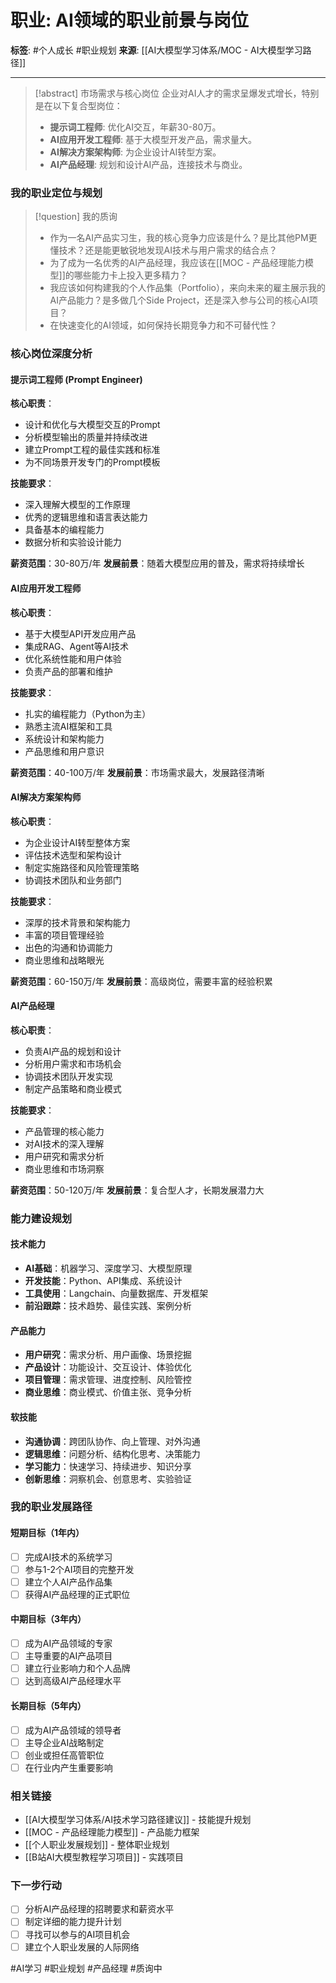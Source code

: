 # 职业: AI领域的职业前景与岗位

**标签**: #个人成长 #职业规划
**来源**: [[AI大模型学习体系/MOC - AI大模型学习路径]]

---

> [!abstract] 市场需求与核心岗位
> 企业对AI人才的需求呈爆发式增长，特别是在以下复合型岗位：
> - **提示词工程师**: 优化AI交互，年薪30-80万。
> - **AI应用开发工程师**: 基于大模型开发产品，需求量大。
> - **AI解决方案架构师**: 为企业设计AI转型方案。
> - **AI产品经理**: 规划和设计AI产品，连接技术与商业。

### 我的职业定位与规划
> [!question] 我的质询
> - 作为一名AI产品实习生，我的核心竞争力应该是什么？是比其他PM更懂技术？还是能更敏锐地发现AI技术与用户需求的结合点？
> - 为了成为一名优秀的AI产品经理，我应该在[[MOC - 产品经理能力模型]]的哪些能力卡上投入更多精力？
> - 我应该如何构建我的个人作品集（Portfolio），来向未来的雇主展示我的AI产品能力？是多做几个Side Project，还是深入参与公司的核心AI项目？
> - 在快速变化的AI领域，如何保持长期竞争力和不可替代性？

### 核心岗位深度分析

#### 提示词工程师 (Prompt Engineer)
**核心职责**：
- 设计和优化与大模型交互的Prompt
- 分析模型输出的质量并持续改进
- 建立Prompt工程的最佳实践和标准
- 为不同场景开发专门的Prompt模板

**技能要求**：
- 深入理解大模型的工作原理
- 优秀的逻辑思维和语言表达能力
- 具备基本的编程能力
- 数据分析和实验设计能力

**薪资范围**：30-80万/年
**发展前景**：随着大模型应用的普及，需求将持续增长

#### AI应用开发工程师
**核心职责**：
- 基于大模型API开发应用产品
- 集成RAG、Agent等AI技术
- 优化系统性能和用户体验
- 负责产品的部署和维护

**技能要求**：
- 扎实的编程能力（Python为主）
- 熟悉主流AI框架和工具
- 系统设计和架构能力
- 产品思维和用户意识

**薪资范围**：40-100万/年
**发展前景**：市场需求最大，发展路径清晰

#### AI解决方案架构师
**核心职责**：
- 为企业设计AI转型整体方案
- 评估技术选型和架构设计
- 制定实施路径和风险管理策略
- 协调技术团队和业务部门

**技能要求**：
- 深厚的技术背景和架构能力
- 丰富的项目管理经验
- 出色的沟通和协调能力
- 商业思维和战略眼光

**薪资范围**：60-150万/年
**发展前景**：高级岗位，需要丰富的经验积累

#### AI产品经理
**核心职责**：
- 负责AI产品的规划和设计
- 分析用户需求和市场机会
- 协调技术团队开发实现
- 制定产品策略和商业模式

**技能要求**：
- 产品管理的核心能力
- 对AI技术的深入理解
- 用户研究和需求分析
- 商业思维和市场洞察

**薪资范围**：50-120万/年
**发展前景**：复合型人才，长期发展潜力大

### 能力建设规划

#### 技术能力
- **AI基础**：机器学习、深度学习、大模型原理
- **开发技能**：Python、API集成、系统设计
- **工具使用**：Langchain、向量数据库、开发框架
- **前沿跟踪**：技术趋势、最佳实践、案例分析

#### 产品能力
- **用户研究**：需求分析、用户画像、场景挖掘
- **产品设计**：功能设计、交互设计、体验优化
- **项目管理**：需求管理、进度控制、风险管控
- **商业思维**：商业模式、价值主张、竞争分析

#### 软技能
- **沟通协调**：跨团队协作、向上管理、对外沟通
- **逻辑思维**：问题分析、结构化思考、决策能力
- **学习能力**：快速学习、持续进步、知识分享
- **创新思维**：洞察机会、创意思考、实验验证

### 我的职业发展路径

#### 短期目标（1年内）
- [ ] 完成AI技术的系统学习
- [ ] 参与1-2个AI项目的完整开发
- [ ] 建立个人AI产品作品集
- [ ] 获得AI产品经理的正式职位

#### 中期目标（3年内）
- [ ] 成为AI产品领域的专家
- [ ] 主导重要的AI产品项目
- [ ] 建立行业影响力和个人品牌
- [ ] 达到高级AI产品经理水平

#### 长期目标（5年内）
- [ ] 成为AI产品领域的领导者
- [ ] 主导企业AI战略制定
- [ ] 创业或担任高管职位
- [ ] 在行业内产生重要影响

### 相关链接
- [[AI大模型学习体系/AI技术学习路径建议]] - 技能提升规划
- [[MOC - 产品经理能力模型]] - 产品能力框架
- [[个人职业发展规划]] - 整体职业规划
- [[B站AI大模型教程学习项目]] - 实践项目

### 下一步行动
- [ ] 分析AI产品经理的招聘要求和薪资水平
- [ ] 制定详细的能力提升计划
- [ ] 寻找可以参与的AI项目机会
- [ ] 建立个人职业发展的人际网络

#AI学习 #职业规划 #产品经理 #质询中